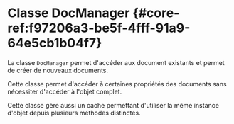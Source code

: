 # Classe DocManager  {#core-ref:f97206a3-be5f-4fff-91a9-64e5cb1b04f7}

La classe `DocManager` permet d'accéder aux document existants et permet de
créer de nouveaux documents.

Cette classe permet d'accéder à certaines propriétés des documents sans
nécessiter d'accéder à l'objet complet.

Cette classe gère aussi un cache permettant d'utiliser la même instance d'objet
depuis  plusieurs méthodes distinctes.

